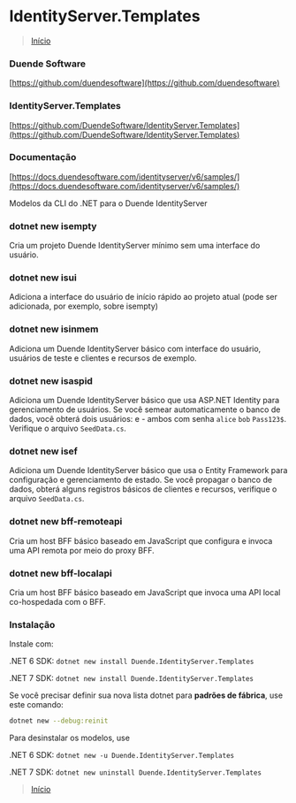 # IdentityServer.Templates

> [Início](./README.md)

### Duende Software

[https://github.com/duendesoftware](https://github.com/duendesoftware)

### IdentityServer.Templates

[https://github.com/DuendeSoftware/IdentityServer.Templates](https://github.com/DuendeSoftware/IdentityServer.Templates)

### Documentação

[https://docs.duendesoftware.com/identityserver/v6/samples/](https://docs.duendesoftware.com/identityserver/v6/samples/)

Modelos da CLI do .NET para o Duende IdentityServer

### dotnet new isempty

Cria um projeto Duende IdentityServer mínimo sem uma interface do usuário.

### dotnet new isui

Adiciona a interface do usuário de início rápido ao projeto atual (pode ser adicionada, por exemplo, sobre isempty)

### dotnet new isinmem

Adiciona um Duende IdentityServer básico com interface do usuário, usuários de teste e clientes e recursos de exemplo.

### dotnet new isaspid

Adiciona um Duende IdentityServer básico que usa ASP.NET Identity para gerenciamento de usuários. Se você semear automaticamente o banco de dados, você obterá dois usuários: e - ambos com senha `alice` `bob` `Pass123$`. Verifique o arquivo `SeedData.cs`.

### dotnet new isef

Adiciona um Duende IdentityServer básico que usa o Entity Framework para configuração e gerenciamento de estado. Se você propagar o banco de dados, obterá alguns registros básicos de clientes e recursos, verifique o arquivo `SeedData.cs`.

### dotnet new bff-remoteapi

Cria um host BFF básico baseado em JavaScript que configura e invoca uma API remota por meio do proxy BFF.

### dotnet new bff-localapi

Cria um host BFF básico baseado em JavaScript que invoca uma API local co-hospedada com o BFF.

### Instalação

Instale com:

.NET 6 SDK: `dotnet new install Duende.IdentityServer.Templates`

.NET 7 SDK: `dotnet new install Duende.IdentityServer.Templates`

Se você precisar definir sua nova lista dotnet para <b>padrões de fábrica</b>, use este comando:

```sh
dotnet new --debug:reinit
```

Para desinstalar os modelos, use

.NET 6 SDK: `dotnet new -u Duende.IdentityServer.Templates`

.NET 7 SDK: `dotnet new uninstall Duende.IdentityServer.Templates`

> [Início](./README.md)
